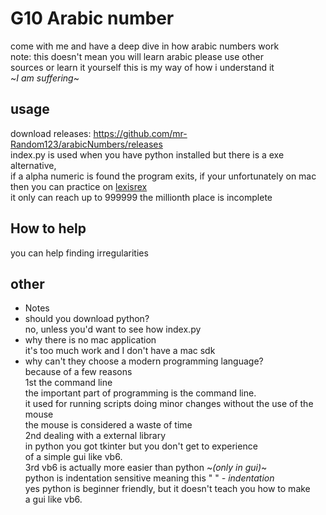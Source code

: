 # G10 Arabic number
come with me and have a deep dive in how arabic numbers work<br/>
note: this doesn't mean you will learn arabic please use other<br/>
sources or learn it yourself this is my way of how i understand it<br/>
~*I am suffering*~<br/>
## usage
download releases: https://github.com/mr-Random123/arabicNumbers/releases <br/>
index.py is used when you have python installed but there is a exe alternative,<br/>
if a alpha numeric is found the program exits, if your unfortunately on mac<br/>
then you can practice on [lexisrex](https://www.lexisrex.com/Arabic-Numbers/1-1000)<br/>
it only can reach up to 999999 the millionth place is incomplete<br/>
## How to help
you can help finding irregularities
## other
- Notes
 - should you download python?<br/>
no, unless you'd want to see how index.py<br/>
 - why there is no mac application<br/>
it's too much work and I don't have a mac sdk <br/>
 - why can't they choose a modern programming language?<br/>
because of a few reasons <br/>
1st the command line<br/>
the important part of programming is the command line.<br/>
it used for running scripts doing minor changes without the use of the mouse<br/>
the mouse is considered a waste of time<br/>
2nd dealing with a external library<br/>
in python you got tkinter but you don't get to experience<br/>
of a simple gui like vb6.  <br/>
3rd vb6 is actually more easier than python ~*(only in gui)*~<br/>
python is indentation sensitive meaning this "   " *- indentation*<br/>
yes python is beginner friendly, but it doesn't teach you how to make<br/>
a gui like vb6.
